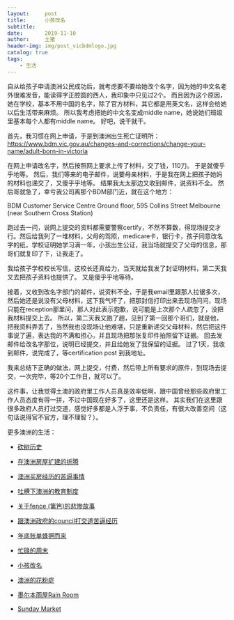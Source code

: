 ```yaml
---
layout:     post
title:      小孩改名
subtitle:   
date:       2019-11-10
author:     土猪
header-img: img/post_vicbdmlogo.jpg
catalog: true
tags:
    - 生活
---
```


自从给孩子申请澳洲公民成功后，就考虑要不要给她改个名字，因为她的中文名老外很难发音，能读得字正腔圆的西人，我印象中只见过2个。 而且因为这个原因，她在学校，基本不用中国的名字，除了官方材料，其它都是用英文名，这样会给她以后生活带来麻烦。 所以我考虑把她的中文名变成middle name，她说她们班级里基本每个人都有middle name。 好吧，说干就干。



首先，我习惯在网上申请，于是到澳洲出生死亡证明所：https://www.bdm.vic.gov.au/changes-and-corrections/change-your-name/adult-born-in-victoria

在网上申请改名字，然后按照网上要求上传了材料，交了钱，110刀。 于是就傻乎乎地等。  然后，我们等来的电子邮件，说要母亲材料，于是我在网上把孩子她妈的材料也递交了，又傻乎乎地等。 结果我太太那边又收到邮件，说资料不全。 然后哥就急了，幸亏我公司离那个BDM部门近，就在这个地方：


BDM Customer Service Centre
Ground floor, 595 Collins Street Melbourne
(near Southern Cross Station)



跑过去一问，说网上提交的资料都需要警察certify，不然不算数，得现场提交才行。然后给我列了一堆材料，父母的驾照，medicare卡，银行卡，孩子同意改名字的纸，学校证明她学习满一年，小孩出生公证，我当场就提交了父母的信息，那哥们就复印了下，让我走了。



我给孩子学校校长写信，这校长还真给力，当天就给我发了封证明材料，第二天我又去把孩子资料也提供了。 又是傻乎乎地等待。



接着，又收到改名字部门的邮件，说资料不全，于是我email里跟那人拉锯多次，然后她还是说没有父母材料，这下我气坏了，把那封信打印出来去现场问问，现场只能在reception那里问，那人对此表示抱歉，说可能是上次那个人疏忽了，没把我材料提交上去。
所以，第二天我又跑了趟，见到了第一回那个哥们，就是他，把我资料弄丢了，当然我也没现场让他难堪，只是重新递交父母材料，然后把这件事说了遍，表达我的不满和担心，并且现场把那张复印件拍照留下证据。 回去发邮件给改名字那位，说明已经提交，并且给她发了我保留的证据。  过了1天，我收到邮件，说完成了，等certification post 到我地址。  




我来总结下正确的做法，网上提交，付费，然后带上所有要求的原件，到现场去提交，一次完毕，等20个工作日，就可以了。




这件事，让我觉得土澳的政府里工作人员真是效率低啊，跟中国曾经那些政府里工作人员态度有得一拼，不过中国现在好多了，这里还是这样。 其实我们在这里跟很多政府人员打过交道，感觉好多都是人浮于事，不负责任，有很大改善空间（这句话说得官不官方，理不理智？）。



更多澳洲的生活：

- [砍树历史](http://livinginau.life/2019/12/29/%E7%A0%8D%E6%A0%91%E5%8E%86%E5%8F%B2/)

- [在澳洲房屋扩建的折腾](http://livinginau.life/2019/12/19/%E5%9C%A8%E6%BE%B3%E6%B4%B2%E6%88%BF%E5%B1%8B%E6%89%A9%E5%BB%BA%E7%9A%84%E6%8A%98%E8%85%BE/)

- 
  [澳洲买房经历的苦逼事情](http://livinginau.life/2019/12/18/%E6%BE%B3%E6%B4%B2%E4%B9%B0%E6%88%BF%E7%BB%8F%E5%8E%86%E7%9A%84%E8%8B%A6%E9%80%BC%E4%BA%8B%E6%83%85/)

- 
  [吐槽下澳洲的教育制度](http://livinginau.life/2019/12/13/%E5%90%90%E6%A7%BD%E6%BE%B3%E6%B4%B2%E6%95%99%E8%82%B2%E5%88%B6%E5%BA%A6/)

- [关于fence (篱笆)的悲惨故事](http://livinginau.life/2019/12/01/%E5%85%B3%E4%BA%8Efence%E7%9A%84%E6%82%B2%E6%83%A8%E6%95%85%E4%BA%8B/)

- [跟澳洲政府的council打交道苦逼经历](http://livinginau.life/2019/11/29/%E8%B7%9F%E6%BE%B3%E6%B4%B2%E6%94%BF%E5%BA%9C%E7%9A%84council%E6%89%93%E4%BA%A4%E9%81%93%E8%8B%A6%E9%80%BC%E7%BB%8F%E5%8E%86/)

- [年底账单蜂拥而来](http://livinginau.life/2019/11/29/%E8%B4%A6%E5%8D%95%E8%9C%82%E6%8B%A5%E8%80%8C%E6%9D%A5/)

- [忙碌的周末](http://livinginau.life/2019/11/12/%E5%BF%99%E7%A2%8C%E7%9A%84%E5%91%A8%E6%9C%AB/)

- [小孩改名](http://livinginau.life/2019/11/10/%E5%B0%8F%E5%AD%A9%E6%94%B9%E5%90%8D/)

- [澳洲的花粉症](http://livinginau.life/2018/08/10/%E6%BE%B3%E6%B4%B2%E7%9A%84%E8%8A%B1%E7%B2%89%E7%97%87/)

- [墨尔本雨屋Rain Room](http://livinginau.life/2020/01/13/rain-room/)

- [Sunday Market](http://livinginau.life/2020/01/12/Sunday-Market/)

